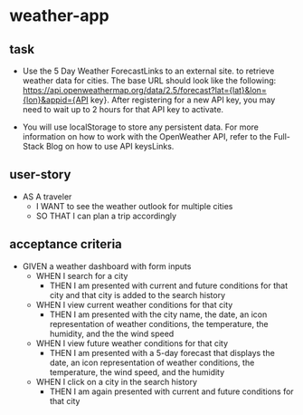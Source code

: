 # weather-app

## task
* Use the 5 Day Weather ForecastLinks to an external site. to retrieve weather data for cities. The base URL should look like the following: https://api.openweathermap.org/data/2.5/forecast?lat={lat}&lon={lon}&appid={API key}. After registering for a new API key, you may need to wait up to 2 hours for that API key to activate.

* You will use localStorage to store any persistent data. For more information on how to work with the OpenWeather API, refer to the Full-Stack Blog on how to use API keysLinks.

## user-story 
* AS A traveler
    * I WANT to see the weather outlook for multiple cities
    * SO THAT I can plan a trip accordingly

## acceptance criteria

* GIVEN a weather dashboard with form inputs
    * WHEN I search for a city
        * THEN I am presented with current and future conditions for that city and that city is added to the search history
    * WHEN I view current weather conditions for that city
        * THEN I am presented with the city name, the date, an icon representation of weather conditions, the temperature, the humidity, and the the wind speed
    * WHEN I view future weather conditions for that city
        * THEN I am presented with a 5-day forecast that displays the date, an icon representation of weather conditions, the temperature, the wind speed, and the humidity
    * WHEN I click on a city in the search history
        * THEN I am again presented with current and future conditions for that city


